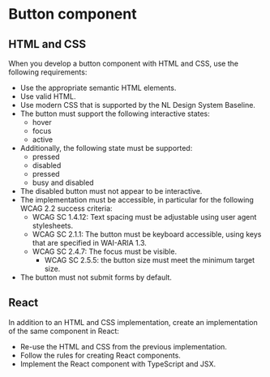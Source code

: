 # Button component

## HTML and CSS

When you develop a button component with HTML and CSS, use the following requirements:

- Use the appropriate semantic HTML elements.
- Use valid HTML.
- Use modern CSS that is supported by the NL Design System Baseline.
- The button must support the following interactive states:
  - hover
  - focus
  - active
- Additionally, the following state must be supported:
  - pressed
  - disabled
  - pressed
  - busy and disabled
- The disabled button must not appear to be interactive.
- The implementation must be accessible, in particular for the following WCAG 2.2 success criteria:
  - WCAG SC 1.4.12: Text spacing must be adjustable using user agent stylesheets.
  - WCAG SC 2.1.1: The button must be keyboard accessible, using keys that are specified in WAI-ARIA 1.3.
  - WCAG SC 2.4.7: The focus must be visible.
    - WCAG SC 2.5.5: the button size must meet the minimum target size.
- The button must not submit forms by default.

## React

In addition to an HTML and CSS implementation, create an implementation of the same component in React:

- Re-use the HTML and CSS from the previous implementation.
- Follow the rules for creating React components.
- Implement the React component with TypeScript and JSX.
